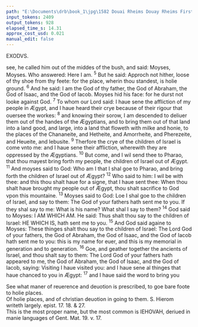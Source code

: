 ```yaml
---
path: "E:\Documents\drb\book_1\jpg\1582 Douai Rheims Douay Rheims First Edition  1 of 3 1609 Old Testament.pdf-180.jpg"
input_tokens: 2409
output_tokens: 928
elapsed_time_s: 14.31
approx_cost_usd: 0.021
manual_edit: false
---
```

EXODVS.

see, he called him out of the middes of the bush, and said: Moyses, Moyses. Who answered: Here I am. <sup>5</sup> But he said: Approch not hither, loose of thy shoe from thy feete: for the place, wherin thou standest, is holie ground. <sup>6</sup> And he said: I am the God of thy father, the God of Abraham, the God of Isaac, and the God of Iacob. Moyses hid his face: for he durst not looke against God. <sup>7</sup> To whom our Lord said: I haue sene the affliction of my people in Ægypt, and I haue heard their crye because of their rigour that ouersee the workes: <sup>8</sup> and knowing their sorow, I am descended to deliuer them out of the handes of the Ægyptians, and to bring them out of that land into a land good, and large, into a land that floweth with milke and honie, to the places of the Chananeite, and Hetheite, and Amorrheite, and Pherezeite, and Heueite, and Iebusite. <sup>9</sup> Therfore the crye of the children of Israel is come vnto me: and I haue sene their affliction, wherewith they are oppressed by the Ægyptians. <sup>10</sup> But come, and I wil send thee to Pharao, that thou mayest bring forth my people, the children of Israel out of Ægypt. <sup>11</sup> And moyses said to God: Who am I that I shal goe to Pharao, and bring forth the children of Israel out of Ægypt? <sup>12</sup> Who said to him: I wil be with thee: and this thou shalt haue for a signe, that I haue sent thee: When thou shalt haue brought my people out of Ægypt, thou shalt sacrifice to God vpon this mountaine. <sup>13</sup> Moyses said to God: Loe I shal goe to the children of Israel, and say to them: The God of your fathers hath sent me to you. If they shal say to me: What is his name? What shal I say to them? <sup>14</sup> God said to Moyses: I AM WHICH AM. He said: Thus shalt thou say to the children of Israel: HE WHICH IS, hath sent me to you. <sup>15</sup> And God said againe to Moyses: These thinges shalt thou say to the children of Israel: The Lord God of your fathers, the God of Abraham, the God of Isaac, and the God of Iacob hath sent me to you: this is my name for euer, and this is my memorial in generation and to generation. <sup>16</sup> Goe, and geather together the ancients of Israel, and thou shalt say to them: The Lord God of your fathers hath appeared to me, the God of Abraham, the God of Isaac, and the God of Iacob, saying: Visiting I haue visited you: and I haue sene al thinges that haue chanced to you in Ægypt: <sup>17</sup> and I haue said the word to bring you

<aside>See what maner of reuerence and deuotion is prescribed, to goe bare foote to holie places.</aside>

<aside>Of holie places, and of christian deuotion in going to them. S. Hierom writeth largely. epist. 17. 18. & 27.</aside>

<aside>This is the most proper name, but the most common is IEHOVAH, deriued in manie languages of Gent. Mat. 19. v. 17.</aside>

[^1]: Exod. 19.